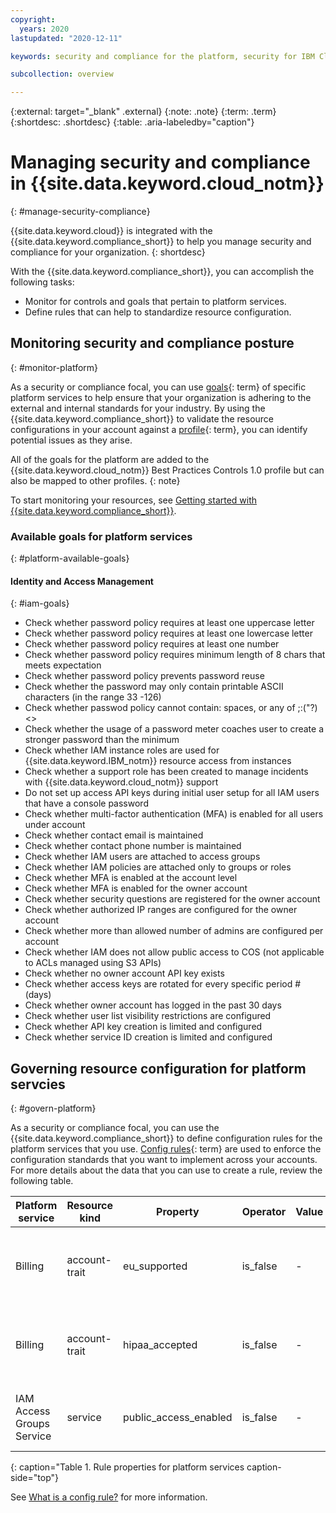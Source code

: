 ```yaml
---
copyright:
  years: 2020
lastupdated: "2020-12-11"

keywords: security and compliance for the platform, security for IBM Cloud, compliance for IBM Cloud, goals, config rules, rules, posture

subcollection: overview

---
```


{:external: target="_blank" .external}
{:note: .note}
{:term: .term}
{:shortdesc: .shortdesc}
{:table: .aria-labeledby="caption"}


# Managing security and compliance in {{site.data.keyword.cloud_notm}}
{: #manage-security-compliance}

{{site.data.keyword.cloud}} is integrated with the {{site.data.keyword.compliance_short}} to help you manage security and compliance for your organization.
{: shortdesc}

With the {{site.data.keyword.compliance_short}}, you can accomplish the following tasks:

* Monitor for controls and goals that pertain to platform services.
* Define rules that can help to standardize resource configuration.

## Monitoring security and compliance posture
{: #monitor-platform}

As a security or compliance focal, you can use [goals](#x2117978){: term} of specific platform services to help ensure that your organization is adhering to the external and internal standards for your industry. By using the {{site.data.keyword.compliance_short}} to validate the resource configurations in your account against a [profile](#x2034950){: term}, you can identify potential issues as they arise.

All of the goals for the platform are added to the {{site.data.keyword.cloud_notm}} Best Practices Controls 1.0 profile but can also be mapped to other profiles.
{: note}

To start monitoring your resources, see [Getting started with {{site.data.keyword.compliance_short}}](/docs/security-compliance?topic-security-compliance-getting-started).

### Available goals for platform services
{: #platform-available-goals}

#### Identity and Access Management
{: #iam-goals}

* Check whether password policy requires at least one uppercase letter
* Check whether password policy requires at least one lowercase letter
* Check whether password policy requires at least one number
* Check whether password policy requires minimum length of 8 chars that meets expectation
* Check whether password policy prevents password reuse
* Check whether the password may only contain printable ASCII characters (in the range 33 -126)
* Check whether passwod policy cannot contain: spaces, or any of \;:("?)<>
* Check whether the usage of a password meter coaches user to create a stronger password than the minimum
* Check whether IAM instance roles are used for {{site.data.keyword.IBM_notm}} resource access from instances
* Check whether a support role has been created to manage incidents with {{site.data.keyword.cloud_notm}} support
* Do not set up access API keys during initial user setup for all IAM users that have a console password
* Check whether multi-factor authentication (MFA) is enabled for all users under account
* Check whether contact email is maintained
* Check whether contact phone number is maintained
* Check whether IAM users are attached to access groups
* Check whether IAM policies are attached only to groups or roles
* Check whether MFA is enabled at the account level
* Check whether MFA is enabled for the owner account
* Check whether security questions are registered for the owner account
* Check whether authorized IP ranges are configured for the owner account
* Check whether more than allowed number of admins are configured per account
* Check whether IAM does not allow public access to COS (not applicable to ACLs managed using S3 APIs)
* Check whether no owner account API key exists
* Check whether access keys are rotated for every specific period # (days)
* Check whether owner account has logged in the past 30 days
* Check whether user list visibility restrictions are configured
* Check whether API key creation is limited and configured
* Check whether service ID creation is limited and configured

## Governing resource configuration for platform servcies
{: #govern-platform}

As a security or compliance focal, you can use the {{site.data.keyword.compliance_short}} to define configuration rules for the platform services that you use. [Config rules](#x3084914){: term} are used to enforce the configuration standards that you want to implement across your accounts. For more details about the data that you can use to create a rule, review the following table.

| Platform service | Resource kind | Property | Operator | Value | Description |
|---------------|---------------|----------|---------------|-------|-------------|
| Billing | account-trait | eu_supported | is_false | - | Indicates whether the account has the eu_supported flag enabled. |
| Billing | account-trait | hipaa_accepted | is_false | - | Indicates whether the account has the hipaa_accepted flag enabled. |
| IAM Access Groups Service | service | public_access_enabled | is_false | - | Indicates whether the public access feature is enabled. |
{: caption="Table 1. Rule properties for platform services caption-side="top"}

See [What is a config rule?](/docs/security-compliance?topic=security-compliance-what-is-rule) for more information. 
